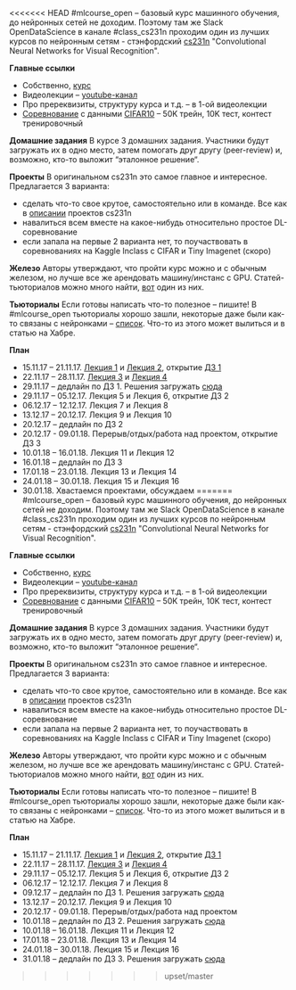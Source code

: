 <<<<<<< HEAD
#mlcourse_open – базовый курс машинного обучения, до нейронных сетей не доходим. Поэтому там же Slack OpenDataScience в канале #class_cs231n проходим один из лучших курсов по нейронным сетям - стэнфордский [cs231n](http://cs231n.stanford.edu/) "Convolutional Neural Networks for Visual Recognition".

**Главные ссылки**
- Собственно, [курс](http://cs231n.stanford.edu/)
- Видеолекции – [youtube-канал](https://goo.gl/pcj7c8)
- Про пререквизиты, структуру курса и т.д. – в 1-ой видеолекции
- [Соревнование](https://www.kaggle.com/c/opendatascience-class-cs231n) с данными [CIFAR10](https://www.cs.toronto.edu/~kriz/cifar.html) – 50K трейн, 10K тест, контест тренировочный

**Домашние задания**
В курсе 3 домашних задания. Участники будут загружать их в одно место, затем помогать друг другу (peer-review) и, возможно, кто-то выложит “эталонное решение“.

**Проекты**
В оригинальном cs231n это самое главное и интересное.
Предлагается 3 варианта:
- сделать что-то свое крутое, самостоятельно или в команде. Все как в [описании](http://cs231n.stanford.edu/project.html) проектов cs231n
- навалиться всем вместе на какое-нибудь относительно простое DL-соревнование
- если запала на первые 2 варианта нет, то поучаствовать в соревнованиях на Kaggle Inclass с CIFAR и Tiny Imagenet (скоро)

**Железо**
Авторы утверждают, что пройти курс можно и с обычным железом, но лучше все же арендовать машину/инстанс с GPU. Статей-тьюториалов можно много найти, [вот](https://habrahabr.ru/post/341446/) один из них.

**Тьюториалы**
Если готовы написать что-то полезное – пишите! В #mlcourse_open тьюториалы хорошо зашли, некоторые даже были как-то связаны с нейронками – [список](https://goo.gl/fw3XHj). Что-то из этого может вылиться и в статью на Хабре.

**План**
- 15.11.17 – 21.11.17. [Лекция 1](https://www.youtube.com/watch?v=vT1JzLTH4G4&list=PL3FW7Lu3i5JvHM8ljYj-zLfQRF3EO8sYv) и [Лекция 2](https://www.youtube.com/watch?v=OoUX-nOEjG0&list=PL3FW7Lu3i5JvHM8ljYj-zLfQRF3EO8sYv&index=2), открытие [ДЗ 1](http://cs231n.github.io/assignments2017/assignment1/)
- 22.11.17 – 28.11.17. [Лекция 3](https://www.youtube.com/watch?v=h7iBpEHGVNc&list=PL3FW7Lu3i5JvHM8ljYj-zLfQRF3EO8sYv&index=3) и [Лекция 4](https://www.youtube.com/watch?v=h7iBpEHGVNc&list=PL3FW7Lu3i5JvHM8ljYj-zLfQRF3EO8sYv&index=3)
- 29.11.17 – дедлайн по ДЗ 1. Решения загружать [сюда](https://goo.gl/jHbRCm)
- 29.11.17 – 05.12.17. Лекция 5 и Лекция 6, открытие ДЗ 2
- 06.12.17 – 12.12.17. Лекция 7 и Лекция 8
- 13.12.17 – 20.12.17. Лекция 9 и Лекция 10
- 20.12.17 – дедлайн по ДЗ 2
- 20.12.17 - 09.01.18. Перерыв/отдых/работа над проектом, открытие ДЗ 3
- 10.01.18 – 16.01.18. Лекция 11 и Лекция 12
- 16.01.18 – дедлайн по ДЗ 3
- 17.01.18 – 23.01.18. Лекция 13 и Лекция 14
- 24.01.18 – 30.01.18. Лекция 15 и Лекция 16
- 30.01.18. Хвастаемся проектами, обсуждаем
=======
#mlcourse_open – базовый курс машинного обучения, до нейронных сетей не доходим. Поэтому там же Slack OpenDataScience в канале #class_cs231n проходим один из лучших курсов по нейронным сетям - стэнфордский [cs231n](http://cs231n.stanford.edu/) "Convolutional Neural Networks for Visual Recognition".

**Главные ссылки**
- Собственно, [курс](http://cs231n.stanford.edu/)
- Видеолекции – [youtube-канал](https://goo.gl/pcj7c8)
- Про пререквизиты, структуру курса и т.д. – в 1-ой видеолекции
- [Соревнование](https://www.kaggle.com/c/opendatascience-class-cs231n) с данными [CIFAR10](https://www.cs.toronto.edu/~kriz/cifar.html) – 50K трейн, 10K тест, контест тренировочный

**Домашние задания**
В курсе 3 домашних задания. Участники будут загружать их в одно место, затем помогать друг другу (peer-review) и, возможно, кто-то выложит “эталонное решение“.

**Проекты**
В оригинальном cs231n это самое главное и интересное.
Предлагается 3 варианта:
- сделать что-то свое крутое, самостоятельно или в команде. Все как в [описании](http://cs231n.stanford.edu/project.html) проектов cs231n
- навалиться всем вместе на какое-нибудь относительно простое DL-соревнование
- если запала на первые 2 варианта нет, то поучаствовать в соревнованиях на Kaggle Inclass с CIFAR и Tiny Imagenet (скоро)

**Железо**
Авторы утверждают, что пройти курс можно и с обычным железом, но лучше все же арендовать машину/инстанс с GPU. Статей-тьюториалов можно много найти, [вот](https://habrahabr.ru/post/341446/) один из них.

**Тьюториалы**
Если готовы написать что-то полезное – пишите! В #mlcourse_open тьюториалы хорошо зашли, некоторые даже были как-то связаны с нейронками – [список](https://goo.gl/fw3XHj). Что-то из этого может вылиться и в статью на Хабре.

**План**
- 15.11.17 – 21.11.17. [Лекция 1](https://www.youtube.com/watch?v=vT1JzLTH4G4&list=PL3FW7Lu3i5JvHM8ljYj-zLfQRF3EO8sYv) и [Лекция 2](https://www.youtube.com/watch?v=OoUX-nOEjG0&list=PL3FW7Lu3i5JvHM8ljYj-zLfQRF3EO8sYv&index=2), открытие [ДЗ 1](http://cs231n.github.io/assignments2017/assignment1/)
- 22.11.17 – 28.11.17. [Лекция 3](https://www.youtube.com/watch?v=h7iBpEHGVNc&list=PL3FW7Lu3i5JvHM8ljYj-zLfQRF3EO8sYv&index=3) и [Лекция 4](https://www.youtube.com/watch?v=h7iBpEHGVNc&list=PL3FW7Lu3i5JvHM8ljYj-zLfQRF3EO8sYv&index=3)
- 29.11.17 – 05.12.17. Лекция 5 и Лекция 6, открытие ДЗ 2
- 06.12.17 – 12.12.17. Лекция 7 и Лекция 8
- 09.12.17 – дедлайн по ДЗ 1. Решения загружать [сюда](https://www.dropbox.com/request/t7BEfsBO6FsVrVgs7dGf)
- 13.12.17 – 20.12.17. Лекция 9 и Лекция 10
- 20.12.17 - 09.01.18. Перерыв/отдых/работа над проектом
- 10.01.18 – дедлайн по ДЗ 2. Решения загружать [сюда](https://www.dropbox.com/request/SYokh4VUuIpZRFe1bPHM)
- 10.01.18 – 16.01.18. Лекция 11 и Лекция 12
- 17.01.18 – 23.01.18. Лекция 13 и Лекция 14
- 24.01.18 – 30.01.18. Лекция 15 и Лекция 16
- 31.01.18 – дедлайн по ДЗ 3. Решения загружать [сюда](https://www.dropbox.com/request/omK1M8XNUH7KvGps3siF)
>>>>>>> upset/master
